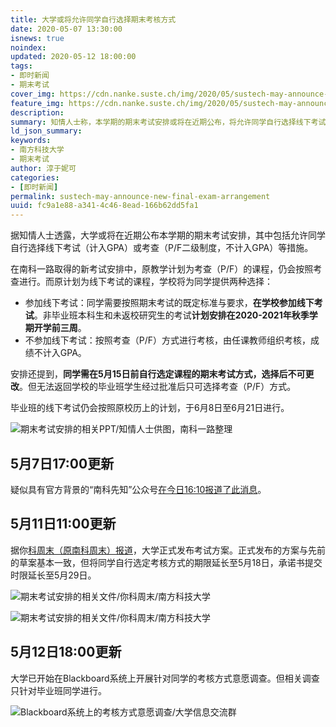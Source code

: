 ```yaml
---
title: 大学或将允许同学自行选择期末考核方式
date: 2020-05-07 13:30:00
isnews: true
noindex:
updated: 2020-05-12 18:00:00
tags:
- 即时新闻
- 期末考试
cover_img: https://cdn.nanke.suste.ch/img/2020/05/sustech-may-announce-new-plan-for-final-exam/banner.png
feature_img: https://cdn.nanke.suste.ch/img/2020/05/sustech-may-announce-new-plan-for-final-exam/banner.png
description:
summary: 知情人士称，本学期的期末考试安排或将在近期公布，将允许同学自行选择线下考试（计入GPA）或考查（P/F二级制度，不计入GPA）。
ld_json_summary:
keywords:
- 南方科技大学
- 期末考试
author: 淳于妮可
categories:
- [即时新闻]
permalink: sustech-may-announce-new-final-exam-arrangement
uuid: fc9a1e88-a341-4c46-8ead-166b62dd5fa1
---
```


据知情人士透露，大学或将在近期公布本学期的期末考试安排，其中包括允许同学自行选择线下考试（计入GPA）或考查（P/F二级制度，不计入GPA）等措施。

在南科一路取得的新考试安排中，原教学计划为考查（P/F）的课程，仍会按照考查进行。而原计划为线下考试的课程，学校将为同学提供两种选择：
- 参加线下考试：同学需要按照期末考试的既定标准与要求，**在学校参加线下考试**。非毕业班本科生和未返校研究生的考试**计划安排在2020-2021年秋季学期开学前三周**。
- 不参加线下考试：按照考查（P/F）方式进行考核，由任课教师组织考核，成绩不计入GPA。

安排还提到，**同学需在5月15日前自行选定课程的期末考试方式，选择后不可更改**。但无法返回学校的毕业班学生经过批准后只可选择考查（P/F）方式。

毕业班的线下考试仍会按照原校历上的计划，于6月8日至6月21日进行。

![期末考试安排的相关PPT/知情人士供图，南科一路整理](https://cdn.nanke.suste.ch/img/2020/05/sustech-may-announce-new-plan-for-final-exam/leak_ppt.png)

## 5月7日17:00更新

疑似具有官方背景的“南科先知”公众号[在今日16:10报道了此消息](https://mp.weixin.qq.com/s/FpRC9pmuYeEB3AQfVx1XoQ)。



## 5月11日11:00更新

据你[科周末（原南科周末）报道](https://mp.weixin.qq.com/s/wEVI2LfpgMYTp-gxgNGbuA)，大学正式发布考试方案。正式发布的方案与先前的草案基本一致，但将同学自行选定考核方式的期限延长至5月18日，承诺书提交时限延长至5月29日。

![期末考试安排的相关文件/你科周末/南方科技大学](https://cdn.nanke.suste.ch/img/2020/05/sustech-may-announce-new-plan-for-final-exam/announcement_p1.png)

![期末考试安排的相关文件/你科周末/南方科技大学](https://cdn.nanke.suste.ch/img/2020/05/sustech-may-announce-new-plan-for-final-exam/announcement_p2.png)

## 5月12日18:00更新

大学已开始在Blackboard系统上开展针对同学的考核方式意愿调查。但相关调查只针对毕业班同学进行。

![Blackboard系统上的考核方式意愿调查/大学信息交流群](https://cdn.nanke.suste.ch/img/2020/05/sustech-may-announce-new-plan-for-final-exam/survey_on_blackboard.png)

